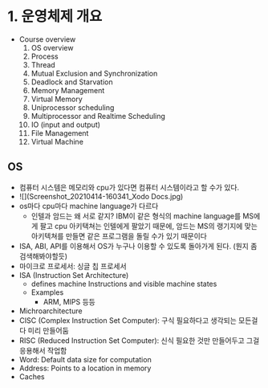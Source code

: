 # 1. 운영체제 개요

- Course overview
  1. OS overview
  2. Process
  3. Thread
  4. Mutual Exclusion and Synchronization
  5. Deadlock and Starvation
  6. Memory Management
  7. Virtual Memory
  8. Uniprocessor scheduling
  9. Multiprocessor and Realtime Scheduling
  10. IO (input and output)
  11. File Management
  12. Virtual Machine

## OS

- 컴퓨터 시스템은 메모리와 cpu가 있다면 컴퓨터 시스템이라고 할 수가 있다.
- ![](Screenshot_20210414-160341_Xodo Docs.jpg)
- os마다 cpu마다 machine language가 다르다
  - 인텔과 암드는 왜 서로 같지? IBM이 같은 형식의 machine language를 MS에게 팔고 cpu 아키택쳐는 인텔에게 팔았기 때문에, 암드는 MS의 랭기지에 맞는 아키텍쳐를 만들면 같은 프로그램을 돌릴 수가 있기 때문이다
- ISA, ABI, API를 이용해서 OS가 누구나 이용할 수 있도록 돌아가게 된다. (뭔지 좀 검색해봐야할듯)
- 마이크로 프로세서: 싱글 칩 프로세서
- ISA (Instruction Set Architecture)
  - defines machine Instructions and visible machine states
  - Examples
    - ARM, MIPS 등등
- Michroarchitecture
- CISC (Complex Instruction Set Computer): 구식 필요하다고 생각되는 모든걸 다 미리 만들어둠
- RISC (Reduced Instruction Set Computer): 신식 필요한 것만 만들어두고 그걸 응용해서 작업함
- Word: Default data size for computation
- Address: Points to a location in memory
- Caches

